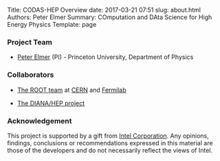 Title: CODAS-HEP Overview
date: 2017-03-21 07:51
slug: about.html
Authors: Peter Elmer
Summary: COmputation and DAta Science for High Energy Physics
Template: page

### Project Team

  * [Peter Elmer](http://www.princeton.edu/physics/people/display_person.xml?netid=gelmer&display=Research%20Staff) (PI) - Princeton University, Department of Physics

### Collaborators

  * [The ROOT team](https://root.cern.ch/team) at [CERN](http://home.cern) and [Fermilab](http://www.fnal.gov)

  * [The DIANA/HEP project](http://diana-hep.org/)

### Acknowledgement

This project is supported by a gift from [Intel Corporation](http://www.intel.com). Any opinions, findings, conclusions or recommendations expressed in this material are those of the developers and do not necessarily reflect the views of Intel.



